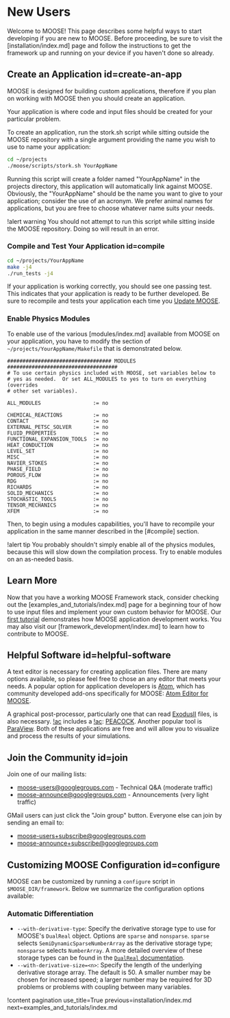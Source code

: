 # New Users

Welcome to MOOSE! This page describes some helpful ways to start developing if you are new to MOOSE. Before proceeding, be sure to visit the [installation/index.md] page and follow the instructions to get the framework up and running on your device if you haven't done so already.

## Create an Application id=create-an-app

MOOSE is designed for building custom applications, therefore if you plan on working with MOOSE
then you should create an application.

Your application is where code and input files should be created for your particular problem.

To create an application, run the stork.sh script while sitting outside the MOOSE repository with
a single argument providing the name you wish to use to name your application:

```bash
cd ~/projects
./moose/scripts/stork.sh YourAppName
```

Running this script will create a folder named "YourAppName" in the projects directory, this
application will automatically link against MOOSE. Obviously, the "YourAppName" should be the name
you want to give to your application; consider the use of an acronym. We prefer animal names for
applications, but you are free to choose whatever name suits your needs.

!alert warning
You should not attempt to run this script while sitting inside the MOOSE repository. Doing so will result in an error.

### Compile and Test Your Application id=compile

```bash
cd ~/projects/YourAppName
make -j4
./run_tests -j4
```

If your application is working correctly, you should see one passing test. This indicates that
your application is ready to be further developed. Be sure to recompile and tests your application each time you [Update MOOSE](installation/index.md#update).

### Enable Physics Modules

To enable use of the various [modules/index.md] available from MOOSE on your application, you have to modify the section of `~/projects/YourAppName/Makefile` that is demonstrated below.

```script
################################## MODULES ####################################
# To use certain physics included with MOOSE, set variables below to
# yes as needed.  Or set ALL_MODULES to yes to turn on everything (overrides
# other set variables).

ALL_MODULES                 := no

CHEMICAL_REACTIONS          := no
CONTACT                     := no
EXTERNAL_PETSC_SOLVER       := no
FLUID_PROPERTIES            := no
FUNCTIONAL_EXPANSION_TOOLS  := no
HEAT_CONDUCTION             := no
LEVEL_SET                   := no
MISC                        := no
NAVIER_STOKES               := no
PHASE_FIELD                 := no
POROUS_FLOW                 := no
RDG                         := no
RICHARDS                    := no
SOLID_MECHANICS             := no
STOCHASTIC_TOOLS            := no
TENSOR_MECHANICS            := no
XFEM                        := no
```

Then, to begin using a modules capabilities, you'll have to recompile your application in the same manner described in the [#compile] section.

!alert tip
You probably shouldn't simply enable all of the physics modules, because this will slow down the compilation process. Try to enable modules on an as-needed basis.

## Learn More

Now that you have a working MOOSE Framework stack, consider checking out the [examples_and_tutorials/index.md] page for a beginning tour of how to use input
files and implement your own custom behavior for MOOSE. Our [first tutorial](tutorial01_app_development/index.md) demonstrates how MOOSE application development works. You may also visit our [framework_development/index.md] to learn how to contribute to MOOSE.

## Helpful Software id=helpful-software

A text editor is necessary for creating application files. There are many options available, so please feel free to chose an any editor that meets your needs. A popular option for application developers is [Atom](https://atom.io), which has community developed add-ons specifically for MOOSE: [Atom Editor for MOOSE](Atom_Editor.md).

A graphical post-processor, particularly one that can read [ExodusII](https://prod-ng.sandia.gov/techlib-noauth/access-control.cgi/1992/922137.pdf) files, is also necessary. [!ac](MOOSE) includes a [!ac](GUI): [PEACOCK](application_usage/peacock.md). Another popular tool is [ParaView](https://www.paraview.org/). Both of these applications are free and will allow you to visualize and process the results of your simulations.

## Join the Community id=join

Join one of our mailing lists:

- [moose-users@googlegroups.com](https://groups.google.com/forum/#!forum/moose-users) - Technical Q&A (moderate traffic)
- [moose-announce@googlegroups.com](https://groups.google.com/forum/#!forum/moose-announce) - Announcements (very light traffic)

GMail users can just click the "Join group" button.
Everyone else can join by sending an email to:

- moose-users+subscribe@googlegroups.com
- moose-announce+subscribe@googlegroups.com

## Customizing MOOSE Configuration id=configure

MOOSE can be customized by running a `configure` script in
`$MOOSE_DIR/framework`. Below we summarize the configuration options available:

### Automatic Differentiation

- `--with-derivative-type`: Specify the derivative storage type to use for
  MOOSE's `DualReal` object. Options are `sparse` and `nonsparse`. `sparse`
  selects `SemiDynamicSparseNumberArray` as the derivative storage type;
  `nonsparse` selects `NumberArray`. A more detailed overview of these storage
  types can be found in the [`DualReal` documentation](/DualReal.md).
- `--with-derivative-size=<n>`: Specify the length of the underlying derivative
  storage array. The default is 50. A smaller number may be chosen for increased
  speed; a larger number may be required for 3D problems or problems with
  coupling between many variables.

!content pagination use_title=True
                    previous=installation/index.md
                    next=examples_and_tutorials/index.md
